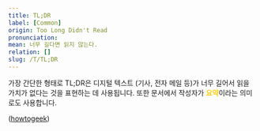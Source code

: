 ```yaml
---
title: TL;DR
label: [Common]
origin: Too Long Didn't Read
pronunciation: 
mean: 너무 길다면 읽지 않는다.
relation: []
slug: /T/TL;DR
---
```


<content>


<p>가장 간단한 형태로 TL;DR은 디지털 텍스트 (기사, 전자 메일 등)가 너무 길어서 읽을 가치가 없다는 것을 표현하는 데 사용됩니다. 또한 문서에서 작성자가 <span style='color:#FFCC00; font-weight:bold;'>요약</span>이라는 의미로도 사용합니다.</p>
<p>(<a href="https://www.howtogeek.com/435266/what-does-tldr-mean-and-how-do-you-use-it/#:~:text=TLDR%20(or%20TL%3BDR)%20is%20a%20common%20internet%20acronym,and%20TLDR%20is%20no%20exception.">howtogeek</a>)</p>


</content>
